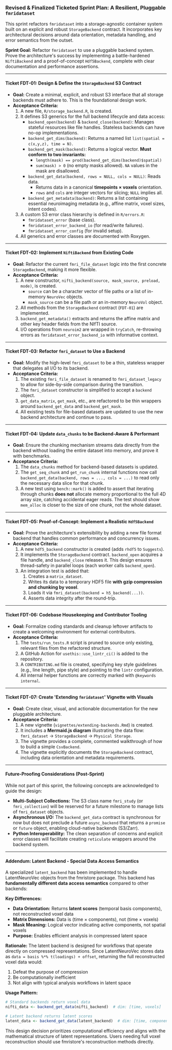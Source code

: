 
### **Revised & Finalized Ticketed Sprint Plan: A Resilient, Pluggable `fmridataset`**

This sprint refactors `fmridataset` into a storage-agnostic container system built on an explicit and robust `StorageBackend` contract. It incorporates key architectural decisions around data orientation, metadata handling, and error semantics from the outset.

**Sprint Goal:** Refactor `fmridataset` to use a pluggable backend system. Prove the architecture's success by implementing a battle-hardened `NiftiBackend` and a proof-of-concept `Hdf5Backend`, complete with clear documentation and performance assertions.

---

#### **Ticket FDT-01: Design & Define the `StorageBackend` S3 Contract**
*   **Goal:** Create a minimal, explicit, and robust S3 interface that all storage backends must adhere to. This is the foundational design work.
*   **Acceptance Criteria:**
    1.  A new file, `R/storage_backend.R`, is created.
    2.  It defines S3 generics for the full backend lifecycle and data access:
        *   `backend_open(backend)` & `backend_close(backend)`: Manages stateful resources like file handles. Stateless backends can have no-op implementations.
        *   `backend_get_dims(backend)`: Returns a named list `list(spatial = c(x,y,z), time = N)`.
        *   `backend_get_mask(backend)`: Returns a logical vector. **Must conform to two invariants:**
            *   `length(mask) == prod(backend_get_dims(backend)$spatial)`
            *   `sum(mask) > 0` (no empty masks allowed). `NA` values in the mask are disallowed.
        *   `backend_get_data(backend, rows = NULL, cols = NULL)`: Reads data.
            *   Returns data in a canonical **timepoints × voxels** orientation.
            *   `rows` and `cols` are integer vectors for slicing; `NULL` implies all.
        *   `backend_get_metadata(backend)`: Returns a list containing essential neuroimaging metadata (e.g., affine matrix, voxel sizes, intent codes).
    3.  A custom S3 error class hierarchy is defined in `R/errors.R`:
        *   `fmridataset_error` (base class).
        *   `fmridataset_error_backend_io` (for read/write failures).
        *   `fmridataset_error_config` (for invalid setup).
    4.  All generics and error classes are documented with Roxygen.

---

#### **Ticket FDT-02: Implement `NiftiBackend` from Existing Code**
*   **Goal:** Refactor the current `fmri_file_dataset` logic into the first concrete `StorageBackend`, making it more flexible.
*   **Acceptance Criteria:**
    1.  A new constructor, `nifti_backend(source, mask_source, preload, mode)`, is created.
        *   `source` can be a character vector of file paths *or* a list of in-memory `NeuroVec` objects.
        *   `mask_source` can be a file path or an in-memory `NeuroVol` object.
    2.  All methods from the `StorageBackend` contract (`FDT-01`) are implemented.
    3.  `backend_get_metadata()` extracts and returns the affine matrix and other key header fields from the NIfTI source.
    4.  I/O operations from `neuroim2` are wrapped in `tryCatch`, re-throwing errors as `fmridataset_error_backend_io` with informative context.

---

#### **Ticket FDT-03: Refactor `fmri_dataset` to Use a Backend**
*   **Goal:** Modify the high-level `fmri_dataset` to be a thin, stateless wrapper that delegates all I/O to its backend.
*   **Acceptance Criteria:**
    1.  The existing `fmri_file_dataset` is renamed to `fmri_dataset_legacy` to allow for side-by-side comparison during the transition.
    2.  The `fmri_dataset` constructor is simplified to accept a `backend` object.
    3.  `get_data_matrix`, `get_mask`, etc., are refactored to be thin wrappers around `backend_get_data` and `backend_get_mask`.
    4.  All existing tests for file-based datasets are updated to use the new backend architecture and continue to pass.

---

#### **Ticket FDT-04: Update `data_chunks` to be Backend-Aware & Performant**
*   **Goal:** Ensure the chunking mechanism streams data directly from the backend without loading the entire dataset into memory, and prove it with benchmarks.
*   **Acceptance Criteria:**
    1.  The `data_chunks` method for backend-based datasets is updated.
    2.  The `get_seq_chunk` and `get_run_chunk` internal functions now call `backend_get_data(backend, rows = ..., cols = ...)` to read only the necessary data slice for that chunk.
    3.  A new test using `bench::mark()` is added to assert that iterating through chunks **does not** allocate memory proportional to the full 4D array size, catching accidental eager reads. The test should show `mem_alloc` is closer to the size of one chunk, not the whole dataset.

---

#### **Ticket FDT-05: Proof-of-Concept: Implement a Realistic `Hdf5Backend`**
*   **Goal:** Prove the architecture's extensibility by adding a new file format backend that handles common performance and concurrency issues.
*   **Acceptance Criteria:**
    1.  A new `hdf5_backend` constructor is created (adds `rhdf5` to `Suggests`).
    2.  It implements the `StorageBackend` contract. `backend_open` acquires a file handle, and `backend_close` releases it. This design ensures thread-safety in parallel loops (each worker calls `backend_open`).
    3.  An integration test is added that:
        1.  Creates a `matrix_dataset`.
        2.  Writes its data to a temporary HDF5 file **with gzip compression and chunking by voxel**.
        3.  Loads it via `fmri_dataset(backend = h5_backend(...))`.
        4.  Asserts data integrity after the round-trip.

---

#### **Ticket FDT-06: Codebase Housekeeping and Contributor Tooling**
*   **Goal:** Formalize coding standards and cleanup leftover artifacts to create a welcoming environment for external contributors.
*   **Acceptance Criteria:**
    1.  The `tests/run_tests.R` script is pruned to source only existing, relevant files from the refactored structure.
    2.  A GitHub Action for `usethis::use_lintr_ci()` is added to the repository.
    3.  A `CONTRIBUTING.md` file is created, specifying key style guidelines (e.g., line length, pipe style) and pointing to the `lintr` configuration.
    4.  All internal helper functions are correctly marked with `@keywords internal`.

---

#### **Ticket FDT-07: Create 'Extending `fmridataset`' Vignette with Visuals**
*   **Goal:** Create clear, visual, and actionable documentation for the new pluggable architecture.
*   **Acceptance Criteria:**
    1.  A new vignette (`vignettes/extending-backends.Rmd`) is created.
    2.  It includes a **Mermaid.js diagram** illustrating the data flow: `fmri_dataset` -> `StorageBackend` -> `Physical Storage`.
    3.  The vignette provides a complete, commented walkthrough of how to build a simple `CsvBackend`.
    4.  The vignette explicitly documents the `StorageBackend` contract, including data orientation and metadata requirements.

---

#### **Future-Proofing Considerations (Post-Sprint)**
While not part of this sprint, the following concepts are acknowledged to guide the design:
*   **Multi-Subject Collections:** The S3 class name `fmri_study` (or `fmri_collection`) will be reserved for a future milestone to manage lists of `fmri_dataset` objects.
*   **Asynchronous I/O:** The `backend_get_data` contract is synchronous for now but does not preclude a future `async_backend` that returns a `promise` or `future` object, enabling cloud-native backends (S3/Zarr).
*   **Python Interoperability:** The clean separation of concerns and explicit error classes will facilitate creating `reticulate` wrappers around the backend system.

---

#### **Addendum: Latent Backend - Special Data Access Semantics**

A specialized `latent_backend` has been implemented to handle LatentNeuroVec objects from the fmristore package. This backend has **fundamentally different data access semantics** compared to other backends:

**Key Differences:**
*   **Data Orientation:** Returns **latent scores** (temporal basis components), not reconstructed voxel data
*   **Matrix Dimensions:** Data is (time × components), not (time × voxels)  
*   **Mask Meaning:** Logical vector indicating active components, not spatial voxels
*   **Purpose:** Enables efficient analysis in compressed latent space

**Rationale:**
The latent backend is designed for workflows that operate directly on compressed representations. Since LatentNeuroVec stores data as `data = basis %*% t(loadings) + offset`, returning the full reconstructed voxel data would:
1. Defeat the purpose of compression
2. Be computationally inefficient  
3. Not align with typical analysis workflows in latent space

**Usage Pattern:**
```r
# Standard backends return voxel data
nifti_data <- backend_get_data(nifti_backend)  # dim: [time, voxels]

# Latent backend returns latent scores  
latent_data <- backend_get_data(latent_backend)  # dim: [time, components]
```

This design decision prioritizes computational efficiency and aligns with the mathematical structure of latent representations. Users needing full voxel reconstruction should use fmristore's reconstruction methods directly.